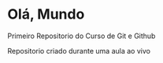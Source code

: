 # Olá, Mundo
 Primeiro Repositorio do Curso de Git e Github

Repositorio criado durante uma aula ao vivo